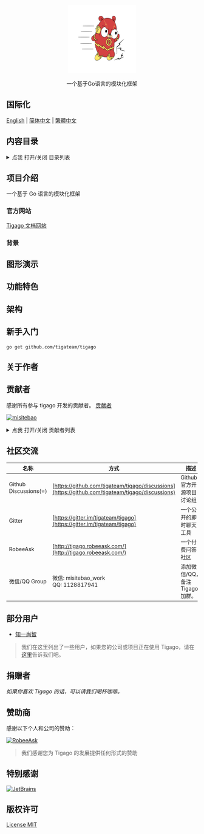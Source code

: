 <!-- # README -->
<p align="center">
   <img src="/logo.jpeg" width="180" height="180"/>
</p>
<p align="center">
一个基于Go语言的模块化框架
</p>

<span id="nav-1"></span>

## 国际化

[English](README.md) | [简体中文](README.zh-Hans.md) | [繁體中文](README.zh-Hant.md)

<span id="nav-2"></span>

## 内容目录

<details>
  <summary>点我 打开/关闭 目录列表</summary>

- [国际化](#nav-1)
- [内容目录](#nav-2)
- [项目介绍](#nav-3)
  - [官方网站](#nav-3-1)
  - [背景](#nav-3-2)
- [图形演示](#nav-4)
- [功能特色](#nav-5)
- [架构](#nav-6)
- [新手入门](#nav-7)
- [关于作者](#nav-8)
- [贡献者](#nav-9)
- [社区交流](#nav-15)
- [部分用户](#nav-11)
- [发布记录](CHANGE.md)
- [捐赠者](#nav-12)
- [赞助商](#nav-13)
- [特别感谢](#nav-14)
- [版权许可](#nav-15)

</details>

<span id="nav-3"></span>

## 项目介绍

一个基于 Go 语言的模块化框架

<span id="nav-3-1"></span>

### 官方网站

[Tigago 文档网站](https://tigago.tigateam.org)

<span id="nav-3-2"></span>

### 背景

<span id="nav-4"></span>

## 图形演示

<span id="nav-5"></span>

## 功能特色

<span id="nav-6"></span>

## 架构

<span id="nav-7"></span>

## 新手入门

```
go get github.com/tigateam/tigago
```

<span id="nav-8"></span>

## 关于作者

<span id="nav-9"></span>

## 贡献者

感谢所有参与 tigago 开发的贡献者。 [贡献者](https://github.com/tigateam/tigago/graphs/contributors)

<a href="https://github.com/misitebao"><img src="https://github.com/misitebao.png" width="40" height="40" alt="misitebao" title="misitebao"/></a>

<details>
  <summary>点我 打开/关闭 贡献者列表</summary>

- [Misitebao](https://github.com/misitebao)

</details>

<span id="nav-10"></span>

## 社区交流

| 名称                   | 方式                                                                                             | 描述                            |
| ---------------------- | ------------------------------------------------------------------------------------------------ | ------------------------------- |
| Github Discussions(⭐) | [https://github.com/tigateam/tigago/discussions](https://github.com/tigateam/tigago/discussions) | Github 官方开源项目讨论组       |
| Gitter                 | [https://gitter.im/tigateam/tigago](https://gitter.im/tigateam/tigago)                           | 一个公开的即时聊天工具          |
| RobeeAsk               | [http://tigago.robeeask.com/](http://tigago.robeeask.com/)                                       | 一个付费问答社区                |
| 微信/QQ Group          | 微信: misitebao_work</br>QQ: 1128817941                                                          | 添加微信/QQ，备注 Tigago 加群。 |

<span id="nav-11"></span>

## 部分用户

- [知一尚智](#)

> 我们在这里列出了一些用户，如果您的公司或项目正在使用 Tigago，请在[这里](https://github.com/tigateam/tigago/issues/14)告诉我们吧。

<span id="nav-12"></span>

## 捐赠者

_如果你喜欢 Tigago 的话，可以请我们喝杯咖啡。_

<span id="nav-13"></span>

## 赞助商

感谢以下个人和公司的赞助：

<a href="https://robeeask.com">
  <img src="https://cdn.jsdelivr.net/gh/misitebao/CDN@main/logo/robeeask.png" height="50px" alt="RobeeAsk"/>
</a>

> 我们感谢您为 Tigago 的发展提供任何形式的赞助

<span id="nav-14"></span>

## 特别感谢

<a href="https://www.jetbrains.com/?from=Tigaui">
  <img src="https://cdn.jsdelivr.net/gh/misitebao/CDN@main/logo/jetbrains.png" height="130" alt="JetBrains"/>
</a>

<span id="nav-15"></span>

## 版权许可

[License MIT](LICENSE)
